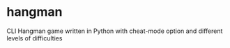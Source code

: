 # hangman
CLI Hangman game written in Python with cheat-mode option and different levels of difficulties
